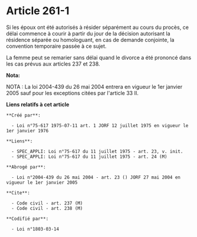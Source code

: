 # Article 261-1

Si les époux ont été autorisés à résider séparément au cours du procès, ce délai commence à courir à partir du jour de la
décision autorisant la résidence séparée ou homologuant, en cas de demande conjointe, la convention temporaire passée à ce
sujet.

La femme peut se remarier sans délai quand le divorce a été prononcé dans les cas prévus aux articles 237 et 238.

**Nota:**

NOTA : La loi 2004-439 du 26 mai 2004 entrera en vigueur le 1er janvier 2005 sauf pour les exceptions citées par l'article 33
II.

**Liens relatifs à cet article**

	**Créé par**:

	  - Loi n°75-617 1975-07-11 art. 1 JORF 12 juillet 1975 en vigueur le 1er janvier 1976

	**Liens**:

	  - SPEC_APPLI: Loi n°75-617 du 11 juillet 1975 - art. 23, v. init.
	  - SPEC_APPLI: Loi n°75-617 du 11 juillet 1975 - art. 24 (M)

	**Abrogé par**:

	  - Loi n°2004-439 du 26 mai 2004 - art. 23 () JORF 27 mai 2004 en vigueur le 1er janvier 2005

	**Cite**:

	  - Code civil - art. 237 (M)
	  - Code civil - art. 238 (M)

	**Codifié par**:

	  - Loi n°1803-03-14
